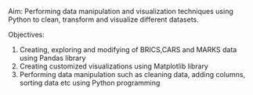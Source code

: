 Aim: Performing data manipulation and visualization techniques using Python to clean, transform and visualize different datasets.

Objectives: 
1.	Creating, exploring and modifying of BRICS,CARS and MARKS data using Pandas library
2.	Creating customized visualizations using Matplotlib library
3.	Performing data manipulation such as cleaning data, adding columns, sorting data etc using Python programming
